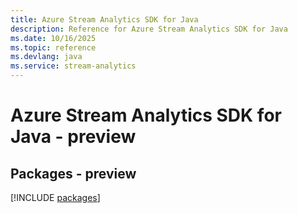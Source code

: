 ```yaml
---
title: Azure Stream Analytics SDK for Java
description: Reference for Azure Stream Analytics SDK for Java
ms.date: 10/16/2025
ms.topic: reference
ms.devlang: java
ms.service: stream-analytics
---
```

# Azure Stream Analytics SDK for Java - preview
## Packages - preview
[!INCLUDE [packages](stream-analytics-index.md)]